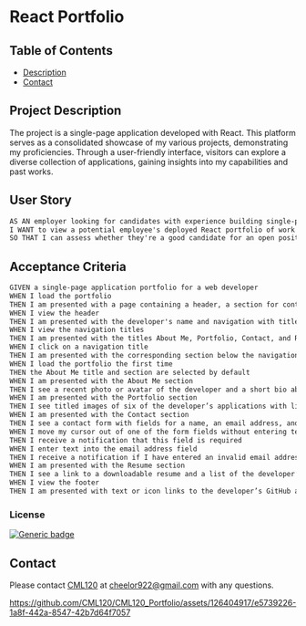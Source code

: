 
  
  # React Portfolio

  ## Table of Contents
  - [Description](#project-description)
  - [Contact](#contact)


  ## Project Description
  The project is a single-page application developed with React. This platform serves as a consolidated showcase of my various projects, demonstrating my proficiencies. Through a user-friendly interface, visitors can explore a diverse collection of applications, gaining insights into my capabilities and past works.   
  
  ## User Story

```md
AS AN employer looking for candidates with experience building single-page applications
I WANT to view a potential employee's deployed React portfolio of work samples
SO THAT I can assess whether they're a good candidate for an open position
```

## Acceptance Criteria

```md
GIVEN a single-page application portfolio for a web developer
WHEN I load the portfolio
THEN I am presented with a page containing a header, a section for content, and a footer
WHEN I view the header
THEN I am presented with the developer's name and navigation with titles corresponding to different sections of the portfolio
WHEN I view the navigation titles
THEN I am presented with the titles About Me, Portfolio, Contact, and Resume, and the title corresponding to the current section is highlighted
WHEN I click on a navigation title
THEN I am presented with the corresponding section below the navigation without the page reloading and that title is highlighted
WHEN I load the portfolio the first time
THEN the About Me title and section are selected by default
WHEN I am presented with the About Me section
THEN I see a recent photo or avatar of the developer and a short bio about them
WHEN I am presented with the Portfolio section
THEN I see titled images of six of the developer’s applications with links to both the deployed applications and the corresponding GitHub repositories
WHEN I am presented with the Contact section
THEN I see a contact form with fields for a name, an email address, and a message
WHEN I move my cursor out of one of the form fields without entering text
THEN I receive a notification that this field is required
WHEN I enter text into the email address field
THEN I receive a notification if I have entered an invalid email address
WHEN I am presented with the Resume section
THEN I see a link to a downloadable resume and a list of the developer’s proficiencies
WHEN I view the footer
THEN I am presented with text or icon links to the developer’s GitHub and LinkedIn profiles, and their profile on a third platform (Stack Overflow, Twitter)
```
  
  ### License 
  
  [![Generic badge](https://img.shields.io/badge/License-MIT-green.svg)](https://choosealicense.com/licenses/mit/.)

  
  ## Contact
  Please contact [CML120](https://github.com/CML120) at cheelor922@gmail.com with any questions.


https://github.com/CML120/CML120_Portfolio/assets/126404917/e5739226-1a8f-442a-8547-42b7d64f7057


